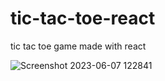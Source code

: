 # tic-tac-toe-react
tic tac toe game made with react

![Screenshot 2023-06-07 122841](https://github.com/IsekaiCode/tic-tac-toe-react/assets/109307799/00d54f9d-30a3-418f-a071-dd266f9e5857)
